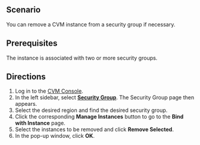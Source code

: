 ## Scenario
You can remove a CVM instance from a security group if necessary.

## Prerequisites
The instance is associated with two or more security groups.

## Directions

1. Log in to the [CVM Console](https://console.cloud.tencent.com/cvm/index).
2. In the left sidebar, select **[Security Group](https://console.cloud.tencent.com/cvm/securitygroup)**. The Security Group page then appears.
3. Select the desired region and find the desired security group.
4. Click the corresponding **Manage Instances** button to go to the **Bind with Instance** page.
5. Select the instances to be removed and click **Remove Selected**.
6. In the pop-up window, click **OK**.



